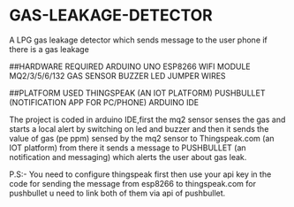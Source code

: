# GAS-LEAKAGE-DETECTOR
A LPG gas leakage detector which sends message to the user phone if there is a gas leakage

##HARDWARE REQUIRED
ARDUINO UNO
ESP8266 WIFI MODULE
MQ2/3/5/6/132 GAS SENSOR
BUZZER
LED
JUMPER WIRES

##PLATFORM USED
THINGSPEAK (AN IOT PLATFORM)
PUSHBULLET (NOTIFICATION APP FOR PC/PHONE)
ARDUINO IDE

The project is coded in arduino IDE,first the mq2 sensor senses the gas and starts a local alert by switching on led and buzzer and then it sends the value of gas (pe ppm)
sensed by the mq2 sensor to Thingspeak.com (an IOT platform) from there it sends a message to PUSHBULLET (an notification and messaging) which alerts the user about
gas leak.

P.S:- You need to configure thingspeak first then use your api key in the code for sending the message from esp8266 to thingspeak.com
      for pushbullet u need to link both of them via api of pushbullet.

